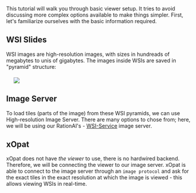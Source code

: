 This tutorial will walk you through basic viewer setup. It tries to avoid discussing
more complex options available to make things simpler. First, let's familiarize ourselves with 
the basic information required.

## WSI Slides
WSI images are high-resolution images, with sizes in hundreads of megabytes to unis of gigabytes.
The images inside WSIs are saved in "pyramid" structure:
<div style="margin: 20px;max-width: 450px;">

![](https://www.researchgate.net/publication/353893643/figure/fig2/AS:1056513544179712@1628903866268/WSI-images-are-stored-in-a-pyramidal-format-where-the-base-image-corresponds-to-the.png)
     
</div>

## Image Server
To load tiles (parts of the image) from these WSI pyramids, we can use High-resolution Image Server. 
There are many options to chose from; here, we will be using our RationAI's - [WSI-Service](https://github.com/RationAI/WSI-Service)
image server.

## xOpat
xOpat does not have _the viewer_ to use, there is no hardwired backend. Therefore, we will be connecting
the viewer to our image server. xOpat is able to connect to the image server through an `image protocol` 
and ask for the exact tiles in the exact resolution at which the image is viewed - this allows
viewing WSIs in real-time.
